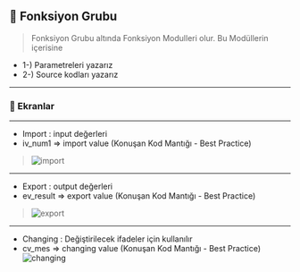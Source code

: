 ## 🔔 Fonksiyon Grubu
> Fonksiyon Grubu altında Fonksiyon Modulleri olur.
> Bu Modüllerin içerisine 
 + 1-) Parametreleri yazarız
 + 2-) Source kodları yazarız
 ---
 ### 🔔 Ekranlar
 ---
+ Import : input değerleri
+ iv_num1   => import value (Konuşan Kod Mantığı - Best Practice)
> ![import](https://i.hizliresim.com/hr8q526.jpg)
 
 ---
 + Export : output değerleri
 + ev_result => export value (Konuşan Kod Mantığı - Best Practice)
 > ![export](https://i.hizliresim.com/o4gfxg6.jpg)
 ---
 + Changing : Değiştirilecek ifadeler için kullanılır
 + cv_mes    => changing value (Konuşan Kod Mantığı - Best Practice)
 ![changing](https://i.hizliresim.com/p3i22tj.jpg)
 
